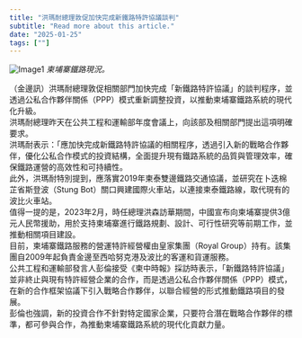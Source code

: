 ```yaml
---
title: "洪瑪耐總理敦促加快完成新鐵路特許協議談判"
subtitle: "Read more about this article."
date: "2025-01-25"
tags: [""]
---
```


![Image1](/thumbnails/PM-Urge-New-Railway.jpg "Meeting")
*柬埔寨鐵路現況。*

（金邊訊）洪瑪耐總理敦促相關部門加快完成「新鐵路特許協議」的談判程序，並透過公私合作夥伴關係（PPP）模式重新調整投資，以推動柬埔寨鐵路系統的現代化升級。
<br/>
洪瑪耐總理昨天在公共工程和運輸部年度會議上，向該部及相關部門提出這項明確要求。
<br/>
洪瑪耐表示：「應加快完成新鐵路特許協議的相關程序，透過引入新的戰略合作夥伴，優化公私合作模式的投資結構，全面提升現有鐵路系統的品質與管理效率，確保鐵路運營的高效性和可持續性。
<br/>
此外，洪瑪耐特別提到，應落實2019年柬泰雙邊鐵路交通協議，並研究在卜迭棉芷省斯登波（Stung Bot）關口興建國際火車站，以連接柬泰鐵路線，取代現有的波比火車站。
<br/>
值得一提的是，2023年2月，時任總理洪森訪華期間，中國宣布向柬埔寨提供3億元人民幣援助，用於支持柬埔寨進行鐵路規劃、設計、可行性研究等前期工作，並推動相關項目建設。
<br/>
目前，柬埔寨鐵路服務的營運特許經營權由皇家集團（Royal Group）持有。該集團自2009年起負責金邊至西哈努克港及波比的客運和貨運服務。
<br/>
公共工程和運輸部發言人彭倫接受《柬中時報》採訪時表示，「新鐵路特許協議」並非終止與現有特許經營企業的合作，而是透過公私合作夥伴關係（PPP）模式，在新的合作框架協議下引入戰略合作夥伴，以聯合經營的形式推動鐵路項目的發展。
<br/>
彭倫也強調，新的投資合作不針對特定國家企業，只要符合潛在戰略合作夥伴的標準，都可參與合作，為推動柬埔寨鐵路系統的現代化貢獻力量。